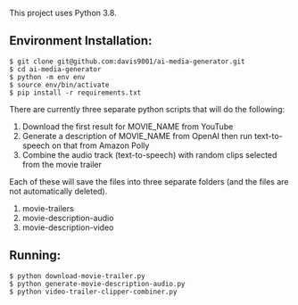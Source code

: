 This project uses Python 3.8.

## Environment Installation:
```
$ git clone git@github.com:davis9001/ai-media-generator.git
$ cd ai-media-generator
$ python -m env env
$ source env/bin/activate
$ pip install -r requirements.txt
```

There are currently three separate python scripts that will do the following:
1) Download the first result for MOVIE_NAME from YouTube
2) Generate a description of MOVIE_NAME from OpenAI then run text-to-speech on that from Amazon Polly
3) Combine the audio track (text-to-speech) with random clips selected from the movie trailer

Each of these will save the files into three separate folders (and the files are not automatically deleted).
1) movie-trailers
2) movie-description-audio
3) movie-description-video

## Running:
```
$ python download-movie-trailer.py
$ python generate-movie-description-audio.py
$ python video-trailer-clipper-combiner.py
```

